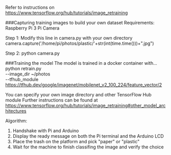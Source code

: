 Refer to instructions on https://www.tensorflow.org/hub/tutorials/image_retraining

###Capturing training images to build your own dataset
Requirements:
Raspberry Pi 3
Pi Camera

Step 1:
Modify this line in camera.py with your own directory
camera.capture('/home/pi/photos/plastic/'+str(int(time.time()))+".jpg")

Step 2:
python camera.py

###Training the model
The model is trained in a docker container with...
python retrain.py \
    --image_dir ~/photos \
    --tfhub_module https://tfhub.dev/google/imagenet/mobilenet_v2_100_224/feature_vector/2

You can specify your own image directory and other TensorFlow Hub module
Further instructions can be found at https://www.tensorflow.org/hub/tutorials/image_retraining#other_model_architectures

Algorithm:
1.	Handshake with Pi and Arduino
2.	Display the ready message on both the Pi terminal and the Arduino LCD
3.	Place the trash on the platform and pick "paper" or "plastic"
4.	Wait for the machine to finish classifing the image and verify the choice